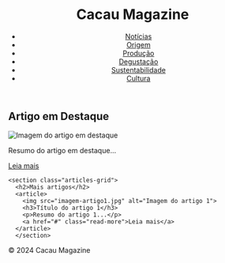 <!DOCTYPE html>
<html>
<head>
  <title>Cacau Magazine</title>
  <link rel="stylesheet" href="style.css">
</head>
<body>
  <header>
    <h1>Cacau Magazine</h1>
    <nav>
      <ul>
        <li><a href="#">Notícias</a></li>
        <li><a href="#">Origem</a></li>
        <li><a href="#">Produção</a></li>
        <li><a href="#">Degustação</a></li>
        <li><a href="#">Sustentabilidade</a></li>
        <li><a href="#">Cultura</a></li>
      </ul>
    </nav>
  </header>

  <main>
    <section class="featured-article">
      <h2>Artigo em Destaque</h2>
      <img src="imagem-destaque.jpg" alt="Imagem do artigo em destaque">
      <p>Resumo do artigo em destaque...</p>
      <a href="#" class="read-more">Leia mais</a>
    </section>

    <section class="articles-grid">
      <h2>Mais artigos</h2>
      <article>
        <img src="imagem-artigo1.jpg" alt="Imagem do artigo 1">
        <h3>Título do artigo 1</h3>
        <p>Resumo do artigo 1...</p>
        <a href="#" class="read-more">Leia mais</a>
      </article>
      </section>
  </main>

  <footer>
    <p>&copy; 2024 Cacau Magazine</p>
  </footer>
</body>
</html>
